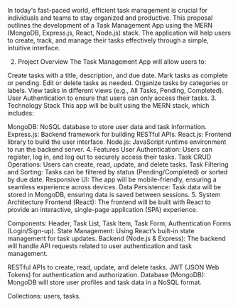 In today's fast-paced world, efficient task management is crucial for individuals and teams to stay organized and productive. This proposal outlines the development of a Task Management App using the MERN (MongoDB, Express.js, React, Node.js) stack. The application will help users to create, track, and manage their tasks effectively through a simple, intuitive interface.

2. Project Overview
The Task Management App will allow users to:

Create tasks with a title, description, and due date.
Mark tasks as complete or pending.
Edit or delete tasks as needed.
Organize tasks by categories or labels.
View tasks in different views (e.g., All Tasks, Pending, Completed).
User Authentication to ensure that users can only access their tasks.
3. Technology Stack
This app will be built using the MERN stack, which includes:

MongoDB: NoSQL database to store user data and task information.
Express.js: Backend framework for building RESTful APIs.
React.js: Frontend library to build the user interface.
Node.js: JavaScript runtime environment to run the backend server.
4. Features
User Authentication: Users can register, log in, and log out to securely access their tasks.
Task CRUD Operations: Users can create, read, update, and delete tasks.
Task Filtering and Sorting: Tasks can be filtered by status (Pending/Completed) or sorted by due date.
Responsive UI: The app will be mobile-friendly, ensuring a seamless experience across devices.
Data Persistence: Task data will be stored in MongoDB, ensuring data is saved between sessions.
5. System Architecture
Frontend (React): The frontend will be built with React to provide an interactive, single-page application (SPA) experience.

Components: Header, Task List, Task Item, Task Form, Authentication Forms (Login/Sign-up).
State Management: Using React’s built-in state management for task updates.
Backend (Node.js & Express): The backend will handle API requests related to user authentication and task management.

RESTful APIs to create, read, update, and delete tasks.
JWT (JSON Web Tokens) for authentication and authorization.
Database (MongoDB): MongoDB will store user profiles and task data in a NoSQL format.

Collections: users, tasks.
